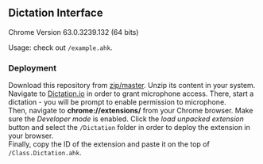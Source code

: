 ## Dictation Interface
Chrome Version 63.0.3239.132 (64 bits)

Usage: check out `/example.ahk`.

### Deployment

Download this repository from [zip/master](https://github.com/A-AhkUser/Dictation-Interface/archive/master.zip). Unzip its content in your system.<br />
Navigate to [Dictation.io](https://dictation.io/) in order to grant microphone access. There, start a dictation - you will be prompt to enable permission to microphone.<br />
Then, navigate to **chrome://extensions/** from your Chrome browser. Make sure the *Developer mode* is enabled. Click the *load unpacked extension* button and select the `/Dictation` folder in order to deploy the extension in your browser.<br />
Finally, copy the ID of the extension and paste it on the top of `/Class.Dictation.ahk`.</br>
